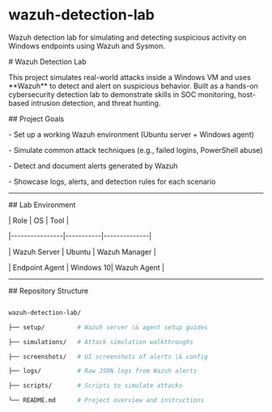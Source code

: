 # wazuh-detection-lab

Wazuh detection lab for simulating and detecting suspicious activity on Windows endpoints using Wazuh and Sysmon.



\#  Wazuh Detection Lab



This project simulates real-world attacks inside a Windows VM and uses \*\*Wazuh\*\* to detect and alert on suspicious behavior. Built as a hands-on cybersecurity detection lab to demonstrate skills in SOC monitoring, host-based intrusion detection, and threat hunting.



\##  Project Goals



\- Set up a working Wazuh environment (Ubuntu server + Windows agent)

\- Simulate common attack techniques (e.g., failed logins, PowerShell abuse)

\- Detect and document alerts generated by Wazuh

\- Showcase logs, alerts, and detection rules for each scenario



---



\##  Lab Environment



| Role           | OS        | Tool         |

|----------------|-----------|--------------|

| Wazuh Server   | Ubuntu    | Wazuh Manager |

| Endpoint Agent | Windows 10| Wazuh Agent   |



---



\##  Repository Structure



```bash

wazuh-detection-lab/

├── setup/         # Wazuh server \& agent setup guides

├── simulations/   # Attack simulation walkthroughs

├── screenshots/   # UI screenshots of alerts \& config

├── logs/          # Raw JSON logs from Wazuh alerts

├── scripts/       # Scripts to simulate attacks

└── README.md      # Project overview and instructions



